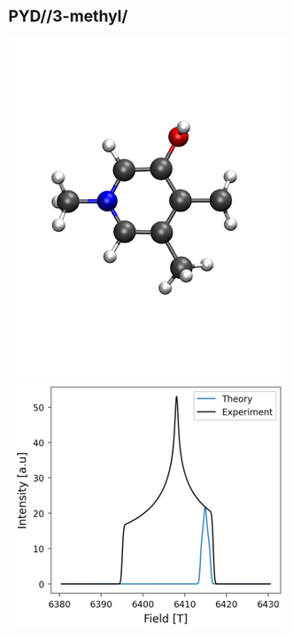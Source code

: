PYD//3-methyl/
==============

<div align="center">
  <img src="./opt_EPRII.png"  width="500">
</div>

<div align="center">
  <img src="./field_intensity.png"  width="500">
</div>
